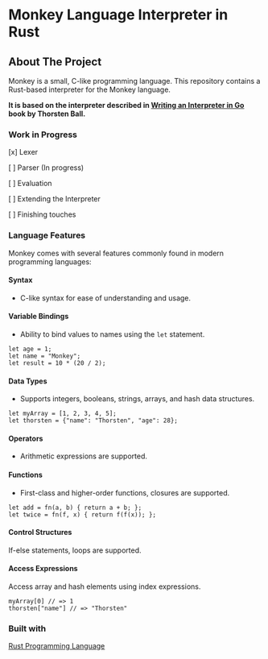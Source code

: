 # Monkey Language Interpreter in Rust

## About The Project

Monkey is a small, C-like programming language. This repository contains a
Rust-based interpreter for the Monkey language.

**It is based on the interpreter described in
[Writing an Interpreter in Go](https://interpreterbook.com/) book by Thorsten
Ball.**

### Work in Progress

[x] Lexer

[ ] Parser (In progress)

[ ] Evaluation

[ ] Extending the Interpreter

[ ] Finishing touches

### Language Features

Monkey comes with several features commonly found in modern programming
languages:

#### Syntax

- C-like syntax for ease of understanding and usage.

#### Variable Bindings

- Ability to bind values to names using the `let` statement.

```monkey
let age = 1;
let name = "Monkey";
let result = 10 * (20 / 2);
```

#### Data Types

- Supports integers, booleans, strings, arrays, and hash data structures.

```monkey
let myArray = [1, 2, 3, 4, 5];
let thorsten = {"name": "Thorsten", "age": 28};
```

#### Operators

- Arithmetic expressions are supported.

#### Functions

- First-class and higher-order functions, closures are supported.

```monkey
let add = fn(a, b) { return a + b; };
let twice = fn(f, x) { return f(f(x)); };
```

#### Control Structures

If-else statements, loops are supported.

#### Access Expressions

Access array and hash elements using index expressions.

```monkey
myArray[0] // => 1
thorsten["name"] // => "Thorsten"
```

### Built with

[Rust Programming Language](https://www.rust-lang.org/)
